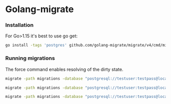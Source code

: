 # Golang-migrate

### Installation

For Go>1.15 it's best to use go get:

```bash
go install -tags 'postgres' github.com/golang-migrate/migrate/v4/cmd/migrate@latest
```

### Running migrations

The force command enables resolving of the dirty state.

```bash
migrate -path migrations -database "postgresql://testuser:testpass@localhost:5432/falcon_manager?sslmode=disable" -verbose up

migrate -path migrations -database "postgresql://testuser:testpass@localhost:5432/falcon_manager?sslmode=disable" -verbose down

migrate -path migrations -database "postgresql://testuser:testpass@localhost:5432/falcon_manager?sslmode=disable" -verbose force <migration no>
```
